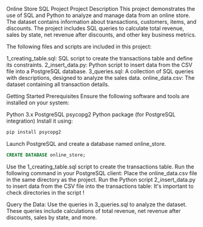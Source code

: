 Online Store SQL Project
Project Description
This project demonstrates the use of SQL and Python to analyze and manage data from an online store. 
The dataset contains information about transactions, customers, items, and discounts.
The project includes SQL queries to calculate total revenue, sales by state, net revenue after discounts, and other key business metrics.

The following files and scripts are included in this project:

1_creating_table.sql: SQL script to create the transactions table and define its constraints.
2_insert_data.py: Python script to insert data from the CSV file into a PostgreSQL database.
3_queries.sql: A collection of SQL queries with descriptions, designed to analyze the sales data.
online_data.csv: The dataset containing all transaction details.


Getting Started
Prerequisites
Ensure the following software and tools are installed on your system:

Python 3.x
PostgreSQL
psycopg2 Python package (for PostgreSQL integration)
Install it using:

```bash
pip install psycopg2
```

Launch PostgreSQL and create a database named online_store.

```sql
CREATE DATABASE online_store;
```

Use the 1_creating_table.sql script to create the transactions table. Run the following command in your PostgreSQL client:
Place the online_data.csv file in the same directory as the project.
Run the Python script 2_insert_data.py to insert data from the CSV file into the transactions table:
It's important to check directories in the script !

Query the Data:
Use the queries in 3_queries.sql to analyze the dataset. These queries include calculations of total revenue, net revenue after discounts, sales by state, and more.

